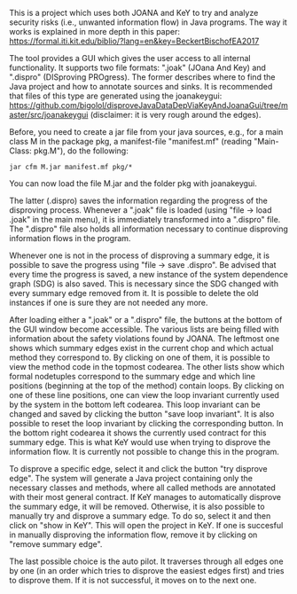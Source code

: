 This is a project which uses both JOANA and KeY to try and analyze security risks (i.e., unwanted information flow) in Java programs.
The way it works is explained in more depth in this paper: https://formal.iti.kit.edu/biblio/?lang=en&key=BeckertBischofEA2017

The tool provides a GUI which gives the user access to all internal functionality. It supports two file formats: ".joak"
(JOana And Key) and ".dispro" (DISproving PROgress). The former describes where to find the Java project and how to annotate
sources and sinks. It is recommended that files of this type are generated using the
joanakeygui: https://github.com/bigolol/disproveJavaDataDepViaKeyAndJoanaGui/tree/master/src/joanakeygui
(disclaimer: it is very rough around the edges).

Before, you need to create a jar file from your java sources, e.g., for a main class M in the package pkg, a manifest-file "manifest.mf"
(reading "Main-Class: pkg.M"), do the following:
```
jar cfm M.jar manifest.mf pkg/*
```
You can now load the file M.jar and the folder pkg with joanakeygui.

The latter (.dispro) saves the information regarding the progress of the disproving process. Whenever a ".joak" file is loaded
(using "file -> load .joak" in the main menu), it is immediately transformed into a ".dispro" file. The ".dispro" file
also holds all information necessary to continue disproving information flows in the program. 

Whenever one is not in the process of disproving a summary edge, it is possible to save the progress using "file -> save .dispro".
Be advised that every time the progress is saved, a new instance of the system dependence graph (SDG) is also saved. This is
necessary since the SDG changed with every summary edge removed from it. It is possible to delete the old instances if one is
sure they are not needed any more.

After loading either a ".joak" or a ".dispro" file, the buttons at the bottom of the GUI window become accessible. The various lists
are being filled with information about the safety violations found by JOANA. The leftmost one shows which summary edges exist in
the current chop and which actual method they correspond to. By clicking on one of them, it is possible to view the method code
in the topmost codearea. The other lists show which formal nodetuples correspond to the summary edge and which line positions
(beginning at the top of the method) contain loops. By clicking on one of these line positions, one can view the 
loop invariant currently used by the system in the bottom left codearea. 
This loop invariant can be changed and saved by clicking the button "save loop invariant".
It is also possible to reset the loop invariant by clicking the corresponding button.
In the bottom right codearea it shows the currently used contract for this summary edge. This is what KeY would use when trying
to disprove the information flow. It is currently not possible to change this in the program.

To disprove a specific edge, select it and click the button "try disprove edge". The system will generate a Java project
containing only the necessary classes and methods, where all called methods are annotated with their most general contract.
If KeY manages to automatically disprove the summary edge, it will be removed.
Otherwise, it is also possible to manually try and disprove a summary edge. To do so, select it and then click on 
"show in KeY". This will open the project in KeY. If one is succesful in manually disproving the information flow,
remove it by clicking on "remove summary edge".

The last possible choice is the auto pilot. It traverses through all edges one by one (in an order which tries to disprove the
easiest edges first) and tries to disprove them. If it is not successful, it moves on to the next one.
